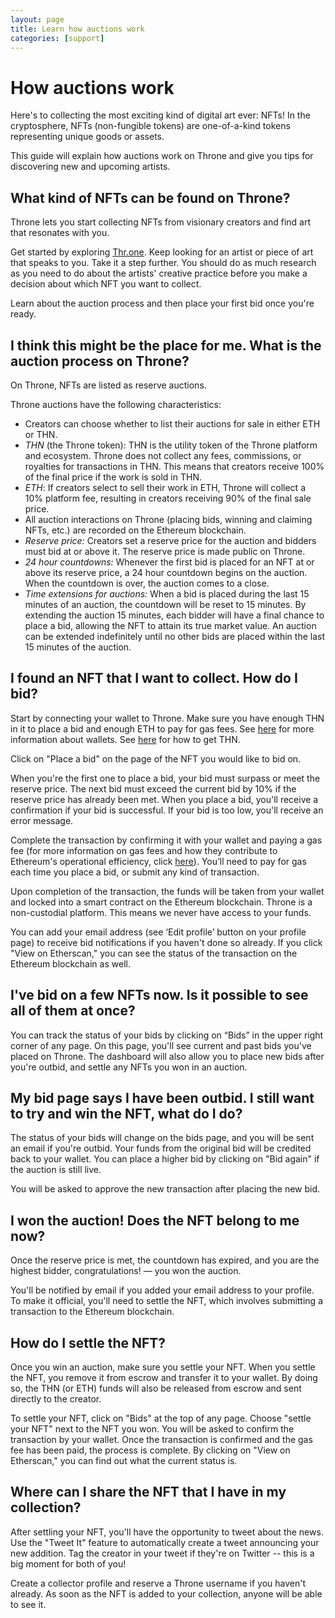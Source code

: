 ```yaml
---
layout: page
title: Learn how auctions work
categories: [support]
---
```


# How auctions work


Here's to collecting the most exciting kind of digital art ever: NFTs! In the cryptosphere, NFTs (non-fungible tokens) are one-of-a-kind tokens representing unique goods or assets.

This guide will explain how auctions work on Throne and give you tips for discovering new and upcoming artists.

## What kind of NFTs can be found on Throne?
Throne lets you start collecting NFTs from visionary creators and find art that resonates with you.

Get started by exploring [Thr.one](https://thr.one). Keep looking for an artist or piece of art that speaks to you. Take it a step further. You should do as much research as you need to do about the artists' creative practice before you make a decision about which NFT you want to collect.

Learn about the auction process and then place your first bid once you're ready.

## I think this might be the place for me. What is the auction process on Throne?
On Throne, NFTs are listed as reserve auctions.

Throne auctions have the following characteristics:
- Creators can choose whether to list their auctions for sale in either ETH or THN.
- *THN* (the Throne token): THN is the utility token of the Throne platform and ecosystem. Throne does not collect any fees, commissions, or royalties for transactions in THN. This means that creators receive 100% of the final price if the work is sold in THN.
- *ETH*: If creators select to sell their work in ETH, Throne will collect a 10% platform fee, resulting in creators receiving 90% of the final sale price.
- All auction interactions on Throne (placing bids, winning and claiming NFTs, etc.) are recorded on the Ethereum blockchain.
- *Reserve price:* Creators set a reserve price for the auction and bidders must bid at or above it. The reserve price is made public on Throne. 
- *24 hour countdowns:* Whenever the first bid is placed for an NFT at or above its reserve price, a 24 hour countdown begins on the auction. When the countdown is over, the auction comes to a close. 
- *Time extensions for auctions:* When a bid is placed during the last 15 minutes of an auction, the countdown will be reset to 15 minutes. By extending the auction 15 minutes, each bidder will have a final chance to place a bid, allowing the NFT to attain its true market value. An auction can be extended indefinitely until no other bids are placed within the last 15 minutes of the auction. 

## I found an NFT that I want to collect. How do I bid?
Start by connecting your wallet to Throne. Make sure you have enough THN in it to place a bid and enough ETH to pay for gas fees. See [here](https://ethereum.org/en/wallets/) for more information about wallets. See [here](https://thr.one/getthn) for how to get THN.

Click on "Place a bid" on the page of the NFT you would like to bid on.

When you're the first one to place a bid, your bid must surpass or meet the reserve price. The next bid must exceed the current bid by 10% if the reserve price has already been met. When you place a bid, you'll receive a confirmation if your bid is successful. If your bid is too low, you'll receive an error message.

Complete the transaction by confirming it with your wallet and paying a gas fee (for more information on gas fees and how they contribute to Ethereum's operational efficiency, click [here](https://ethereum.org/en/developers/docs/gas/#top)). You’ll need to pay for gas each time you place a bid, or submit any kind of transaction.

Upon completion of the transaction, the funds will be taken from your wallet and locked into a smart contract on the Ethereum blockchain. Throne is a non-custodial platform. This means we never have access to your funds.

You can add your email address (see ‘Edit profile’ button on your profile page) to receive bid notifications if you haven't done so already. If you click "View on Etherscan," you can see the status of the transaction on the Ethereum blockchain as well.

## I've bid on a few NFTs now. Is it possible to see all of them at once?
You can track the status of your bids by clicking on “Bids” in the upper right corner of any page. On this page, you'll see current and past bids you've placed on Throne. The dashboard will also allow you to place new bids after you're outbid, and settle any NFTs you won in an auction.


## My bid page says I have been outbid. I still want to try and win the NFT, what do I do?
The status of your bids will change on the bids page, and you will be sent an email if you're outbid. Your funds from the original bid will be credited back to your wallet. You can place a higher bid by clicking on "Bid again" if the auction is still live.

You will be asked to approve the new transaction after placing the new bid.

## I won the auction! Does the NFT belong to me now?
Once the reserve price is met, the countdown has expired, and you are the highest bidder, congratulations! — you won the auction.

You'll be notified by email if you added your email address to your profile. To make it official, you'll need to settle the NFT, which involves submitting a transaction to the Ethereum blockchain.


## How do I settle the NFT?
Once you win an auction, make sure you settle your NFT. When you settle the NFT, you remove it from escrow and transfer it to your wallet. By doing so, the THN (or ETH) funds will also be released from escrow and sent directly to the creator.

To settle your NFT, click on "Bids" at the top of any page. Choose "settle your NFT" next to the NFT you won. You will be asked to confirm the transaction by your wallet. Once the transaction is confirmed and the gas fee has been paid, the process is complete. By clicking on "View on Etherscan," you can find out what the current status is.

## Where can I share the NFT that I have in my collection?
After settling your NFT, you'll have the opportunity to tweet about the news. Use the "Tweet It" feature to automatically create a tweet announcing your new addition. Tag the creator in your tweet if they're on Twitter -- this is a big moment for both of you!

Create a collector profile and reserve a Throne username if you haven't already. As soon as the NFT is added to your collection, anyone will be able to see it.
